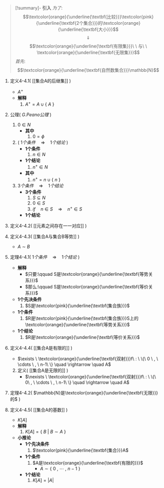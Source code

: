 >[!summary]- **引入**
>$为了:$
>$$\textcolor{orange}{\underline{\textbf{比较}}}\textcolor{pink}{\underline{\textbf{2个集合}}}的\textcolor{orange}{\underline{\textbf{大小}}}$$
>$$\quad \Downarrow \quad $$
>$$\textcolor{orange}{\underline{\textbf{有限集}}}\ \ 与\ \ \textcolor{orange}{\underline{\textbf{无限集}}}$$
>$首先:$
>$$\textcolor{orange}{\underline{\textbf{自然数集合}}}\mathbb{N}$$
1. 定义4-4.1(  [[集合A的后继集]]  )
	- $A^{+}$
	- **解释**
		1. $A^{+}=A \cup \{\ A\ \}$

1. 公理(  $G.Peano公理$  )
	1. $0 \in N$
		- **其中**
			1. $0= \phi$
	1. (  $1个条件  \quad \Rightarrow \quad 1个结论$  )
		- **1个条件**
			1. $n \in N$
		- **1个结论**
			1. $n^{+} \in N$
		- **其中**
			1. $n^{+}=n \cup \{\ n\ \}$
	3. $3个条件 \quad \Rightarrow \quad 1个结论$
		- **3个条件**
			1. $S \subseteq N$
			2. $0 \in S$
			3. $if \quad n \in S \quad \Rightarrow \quad n^{+}\in S$
		- **1个结论**
1. 定义4-4.2(  [[元素之间存在一一对应]]  )
2. 定义4-4.3(  [[集合A与集合B等势]]  )
	- $A \ \sim \ B$
3. 定理4-4.1(  $1个条件 \quad \Rightarrow \quad1个结论$  )
	- **解释**
		- $只要:\qquad S是\textcolor{orange}{\underline{\textbf{等势关系}}}$
		- $那么:\qquad S是\textcolor{orange}{\underline{\textbf{等价关系}}}$
	- **1个先决条件**
		1. $S是\textcolor{pink}{\underline{\textbf{集合族}}}$
	- **1个条件**
		1. $R是\textcolor{pink}{\underline{\textbf{集合族}}}S上的\textcolor{orange}{\underline{\textbf{等势关系}}}$
	- **1个结论**
		1. $R是\textcolor{orange}{\underline{\textbf{等价关系}}}$
1. 定义4-4.4(  [[集合A是有限的]]  )
	- $\exists \ \textcolor{orange}{\underline{\textbf{双射}}}f\ : \ \{\ 0 \ , \ \cdots \ , \ n-1\ \}  \quad \rightarrow \quad A$
	2. 定义(  [[集合A是无限的]]  )
		- $\nexists \ \textcolor{orange}{\underline{\textbf{双射}}}f\ : \ \{\ 0\ , \ \cdots \ , \ n-1\ \}  \quad \rightarrow \quad A$
1. 定理4-4.2(  $\mathbb{N}是\textcolor{orange}{\underline{\textbf{无限}}}的$  )
2. 定义4-4.5(  [[集合A的基数]]  )
	- $K[A]$
	- **解释**
		1. $K[A]=\{\ B  \ | \ B \sim A\ \}$
	- **小推论**
		- **1个先决条件**
			1. $\textcolor{pink}{\underline{\textbf{集合}}}A$
		- **1个条件**
			1. $A是\textcolor{orange}{\underline{\textbf{有限的}}}$
				- $A \sim \{\ 0 \ , \ \cdots \ , \ n-1\ \}$
		- **1个结论**
			1. $K[A]=|A|$